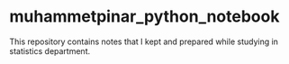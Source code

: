 # muhammetpinar_python_notebook

This repository contains notes that I kept and prepared while studying in statistics department.
